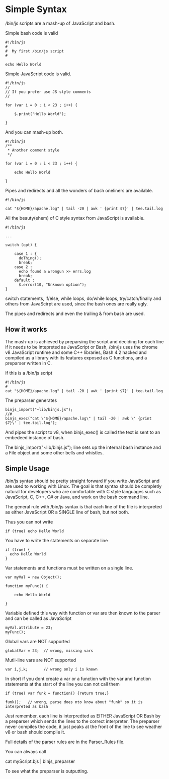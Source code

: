 # Simple Syntax

/bin/js scripts are a mash-up of JavaScript and bash.

Simple bash code is valid

    #!/bin/js
    #
    #  My first /bin/js script
    #

    echo Hello World

Simple JavaScript code is valid.

    #!/bin/js
    //
    // If you prefer use JS style comments
    //

    for (var i = 0 ; i < 23 ; i++) {

        $.print("Hello World");

    }

And you can mash-up both.

    #!/bin/js
    /**
     * Another comment style
     */

    for (var i = 0 ; i < 23 ; i++) {

        echo Hello World

    }

Pipes and redirects and all the wonders of bash oneliners are available.

    #!/bin/js

    cat "${HOME}/apache.log" | tail -20 | awk ' {print $7}' | tee.tail.log

All the beauty(ehem) of C style syntax from JavaScript is available.

	#!/bin/js
	
	...
  
	switch (opt) {

		case 1 : {
		  doThing();
		  break;
		case 2 :
		  echo found a wrongun >> errs.log
		  break;
		default :
		  $.error(10, "Unknown option");
	}    

switch statements, if/else, while loops, do/while loops, try/catch/finally and others from JavaScirpt are used, since the bash ones are really ugly.  

The pipes and redirects and even the trailing & from bash are used.

## How it works

The mash-up is achieved by preparsing the script and deciding for each line if it needs to be intepreted as JavaScript or Bash,  /bin/js uses the chrome v8 JavaScript runtime and some C++ libraries, Bash 4.2 hacked and compiled as a library with its features exposed as C functions, and a preparser written in C.

If this is a /bin/js script

	#!/bin/js
	#
    cat "${HOME}/apache.log" | tail -20 | awk ' {print $7}' | tee.tail.log

The preparser generates

	binjs_import("~lib/binjs.js");
	//#
	binjs_exec("cat \"${HOME}/apache.log\" | tail -20 | awk \' {print $7}\' | tee.tail.log");

And pipes the script to v8, when binjs_exec() is called the text is sent to an embedeed instance of bash.

The binjs_import("~lib/binjs.js"); line sets up the internal bash instance and a File object and some other bells and whistles.

## Simple Usage

/bin/js syntax should be pretty straight forward if you write JavaScript and are used to working with Linux. 
The goal is that syntax should be completly natural for developers who are comfortable with C style languages such as JavaScript, C, C++, C# or Java, and work on the bash command line.

The general rule with /bin/js syntax is that each line of the file is interpreted as either JavaScript OR a SINGLE line of bash, but not both.

Thus you can not write

	if (true) echo Hello World

You have to write the statements on separate line

	if (true) {
	  echo Hello World
	}


Var statements and functions must be written on a single line.

    var myVal = new Object();

    function myFunc() {

        echo Hello World

    }

Variable defined this way with function or var are then known to the parser and can be called as JavaScript

	myVal.attribute = 23;
	myFunc();

Global vars are NOT supported

    globalVar = 23;  // wrong, missing vars

Mutli-line vars are NOT supported

    var i,j,k;       // wrong only i is known

In short if you dont create a var or a function with the var and function statements at the start of the line you can not call them

    if (true) var funk = function() {return true;}

    funk();   // wrong, parse does nto know about "funk" so it is interpreted as bash

Just remember, each line is interpredted as EITHER JavaScript OR Bash by a preparser which sends the lines to the correct interpreter.  The preparser never compiles the code, it just peaks at the front of the line to see weather v8 or bash should compile it.

Full details of the parser rules are in the Parser_Rules file.

You can always call

cat myScript.bjs | binjs_preparser

To see what the preparser is outputting.
